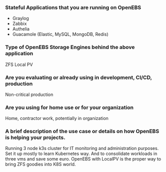 ### Stateful Applications that you are running on OpenEBS
- Graylog
- Zabbix
- Authelia
- Guacamole (Elastic, MySQL, MongoDB, Redis)

### Type of OpenEBS Storage Engines behind the above application
ZFS Local PV

### Are you evaluating or already using in development, CI/CD, production
Non-critical production

### Are you using for home use or for your organization
Home, contractor work, potentially in organization

### A brief description of the use case or details on how OpenEBS is helping your projects.
Running 3 node k3s cluster for IT monitoring and administration purposes. Set it up mostly to learn Kubernetes way. And to consolidate workloads in three vms and save some euro. OpenEBS with LocalPV is the proper way to bring ZFS goodies into K8S world.
